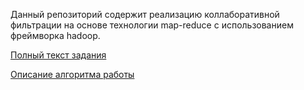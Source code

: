 Данный репозиторий содержит реализацию коллаборативной фильтрации на основе технологии map-reduce с использованием фреймворка hadoop. 

[Полный текст задания](https://github.com/mmp-practicum-team/mmp_practicum_spring_2022/blob/main/Tasks/task5/task_05.pdf)

[Описание алгоритма работы](descriptions.md)